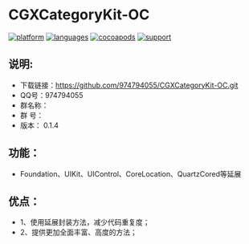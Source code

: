 # CGXCategoryKit-OC

 [![platform](https://img.shields.io/badge/platform-iOS-blue.svg?style=plastic)](#)
 [![languages](https://img.shields.io/badge/language-objective--c-blue.svg)](#) 
 [![cocoapods](https://img.shields.io/badge/cocoapods-supported-4BC51D.svg?style=plastic)](https://cocoapods.org/pods/CGXCategoryKit-OC)
 [![support](https://img.shields.io/badge/support-ios%208%2B-orange.svg)](#) 
 
## 说明:
- 下载链接：https://github.com/974794055/CGXCategoryKit-OC.git
-  QQ号：974794055
-  群名称：
-  群   号：
-  版本： 0.1.4

## 功能：    
-  Foundation、UIKit、UIControl、CoreLocation、QuartzCored等延展

 ## 优点：
-  1、使用延展封装方法，减少代码重复度；
-  2、提供更加全面丰富、高度的方法； 












